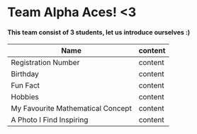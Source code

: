 # Team Alpha Aces! <3 
#### This team consist of 3 students, let us introduce ourselves :)


| Name  | content  | 
| --- | ---| 
| Registration Number  | content  | 
| Birthday   | content  | 
| Fun Fact | content  | 
| Hobbies  | content  | 
| My Favourite Mathematical Concept | content | 
| A Photo I Find Inspiring | content | 







